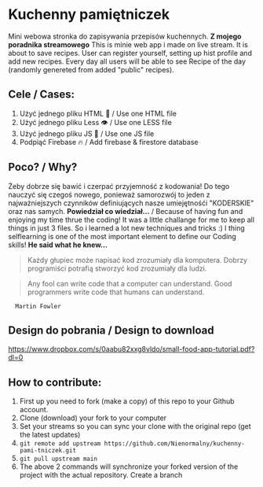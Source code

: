 # Kuchenny pamiętniczek
Mini webowa stronka do zapisywania przepisów kuchennych. **Z mojego poradnika streamowego**
This is minie web app i made on live stream. It is about to save recipes.  User can register yourself, setting up hist profile and add new recipes.
Every day all users will be able to see Recipe of the day (randomly genereted from added "public" recipes).

## Cele / Cases:
1. Użyć jednego pliku HTML 🦴 / Use one HTML file
2. Użyć jednego pliku Less 👁️ / Use one LESS file
3. Użyć jednego pliku JS 🍖 / Use one JS file
4. Podpiąć Firebase 🔥 / Add firebase & firestore database

## Poco? / Why?
Żeby dobrze się bawić i czerpać przyjemność z kodowania!
Do tego nauczyć się czegoś nowego, ponieważ samorozwój to jeden z najważniejszych czynników definiujących nasze umiejętnośći "KODERSKIE" oraz nas samych. **Powiedział co wiedział...**
/ Because of having fun and enjoying my time thrue the coding! It was a little challange for me to keep all things in just 3 files. So i learned a lot new techniques and tricks :)
I thing selflearning is one of the most important element to define our Coding skills! **He said what he knew...**

> Każdy głupiec może napisać kod zrozumiały dla komputera. Dobrzy programiści potrafią stworzyć kod zrozumiały dla ludzi.

> Any fool can write code that a computer can understand. Good programmers write code that humans can understand.

      Martin Fowler

## Design do pobrania / Design to download
https://www.dropbox.com/s/0aabu82xxg8vldo/small-food-app-tutorial.pdf?dl=0

## How to contribute:
1. First up you need to fork (make a copy) of this repo to your Github account.
2. Clone (download) your fork to your computer
3. Set your streams so you can sync your clone with the original repo (get the latest updates)
4. `git remote add upstream https://github.com/Nienormalny/kuchenny-pami-tniczek.git`
5. `git pull upstream main`
6. The above 2 commands will synchronize your forked version of the project with the actual repository.
Create a branch
